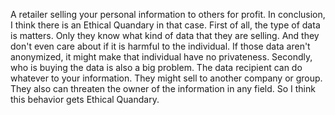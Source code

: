 A retailer selling your personal information to others for profit. In conclusion, I think there is an Ethical Quandary in that case. First of all, the type of data is matters. Only they know what kind of data that they are selling. And they don't even care about if it is harmful to the individual. If those data aren't anonymized, it might make that individual have no privateness.
Secondly, who is buying the data is also a big problem. The data recipient can do whatever to your information. They might sell to another company or group. They also can threaten the owner of the information in any field. So I think this behavior gets Ethical Quandary.